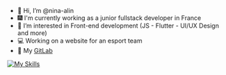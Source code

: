 - 👋 Hi, I’m @nina-alin
- 🎆 I'm currently working as a junior fullstack developer in France
- 👀 I’m interested in Front-end development (JS - Flutter - UI/UX Design and more)
- 💻 Working on a website for an esport team 
- 🔗 My [GitLab](https://gitlab.com/nina-alin)

[![My Skills](https://skillicons.dev/icons?i=html,css,sass,js,ts,nestjs,nodejs,react,materialui,tailwind,styledcomponents)](https://skillicons.dev)


<!---
nina-alin/nina-alin is a ✨ special ✨ repository because its `README.md` (this file) appears on your GitHub profile.
You can click the Preview link to take a look at your changes.
--->
